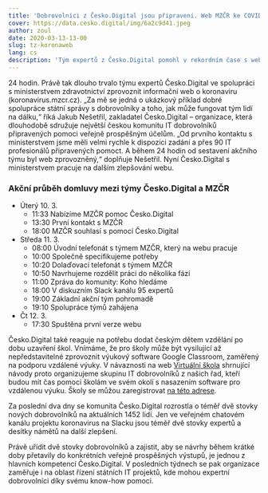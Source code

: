 ```yaml
---
title: 'Dobrovolníci z Česko.Digital jsou připraveni. Web MZČR ke COVID-19 zprovozněn během 24 hodin'
cover: https://data.cesko.digital/img/6a2c9d41.jpeg
author: zoul
date: 2020-03-13-13-00
slug: tz-koronaweb
lang: cs
description: 'Tým expertů z Česko.Digital pomohl v rekordním čase s webem Ministerstva zdravotnictví ČR pro veřejnost. Dále Česko.Digital spouští ve spolupráci s Google ČR a American Academy pomoc školám s online vzděláváním a komunita Česko.Digital je zároveň součástí aliance vedoucích českých IT firem, které chtějí státu pomoci zkrotit šíření koronaviru pomocí technologií.'
---
```


24 hodin. Právě tak dlouho trvalo týmu expertů Česko.Digital ve spolupráci s ministerstvem zdravotnictví zprovoznit informační web o koronaviru (koronavirus.mzcr.cz). „Za mě se jedná o ukázkový příklad dobré spolupráce státní správy s dobrovolníky a toho, jak může fungovat tým lidí na dálku,“ říká Jakub Nešetřil, zakladatel Česko.Digital – organizace, která dlouhodobě sdružuje největší českou komunitu IT dobrovolníků připravených pomoci veřejně prospěšným účelům. „Od prvního kontaktu s ministerstvem jsme měli velmi rychle k dispozici zadání a přes 90 IT profesionálů připravených pomoct. A během 24 hodin od sestavení akčního týmu byl web zprovozněný,“ doplňuje Nešetřil. Nyní Česko.Digital s ministerstvem pracuje na dalším zlepšování webu.

### Akční průběh domluvy mezi týmy Česko.Digital a MZČR

- Úterý 10. 3.
  - 11:33 Nabízíme MZČR pomoc Česko.Digital
  - 13:30 První kontakt s MZČR
  - 18:00 MZČR souhlasí s pomocí Česko.Digital
- Středa 11. 3.
  - 08:00 Úvodní telefonát s týmem MZČR, který na webu pracuje
  - 10:00 Společně specifikujeme potřeby
  - 10:20 Dolaďovací telefonát s týmem MZČR
  - 10:50 Navrhujeme rozdělit práci do několika fází
  - 11:00 Zpráva do komunity: Koho hledáme
  - 18:00 V diskuzním Slack kanálu 95 expertů
  - 19:00 Základní akční tým pohromadě
  - 19:10 Spolupráce týmů zahájena
- Čt 12. 3.
  - 17:30 Spuštěna první verze webu

Česko.Digital také reaguje na potřebu dodat českým dětem vzdělání po dobu uzavření škol. Vnímáme, že pro školy může být vysilující až nepředstavitelné zprovoznit výukový software Google Classroom, zaměřený na podporu vzdálené výuky. V návaznosti na web [Virtuální škola](https://virtualniskola.americanacademy.com/) shrnující návody proto organizujeme skupinu IT dobrovolníků z našich řad, kteří budou mít čas pomoci školám ve svém okolí s nasazením software pro vzdálenou výuku. Školy se můžou zaregistrovat [na této adrese](https://forms.gle/jMifKYZvQEaNM7nY9).

Za poslední dva dny se komunita Česko.Digital rozrostla o téměř dvě stovky nových dobrovolníků na aktuálních 1452 lidí. Jen ve veřejném chatovém kanálu projektu koronavirus na Slacku jsou téměř dvě stovky expertů a desítky námětů na další zlepšení.

Právě uřídit dvě stovky dobrovolníků a zajistit, aby se návrhy během krátké doby přetavily do konkrétních veřejně prospěšných výstupů, je jednou z hlavních kompetencí Česko.Digital. V posledních týdnech se pak organizace zaměřuje i na oblast řízení státních IT projektů, kde mohou expertní dobrovolníci díky svému know-how pomoci.
